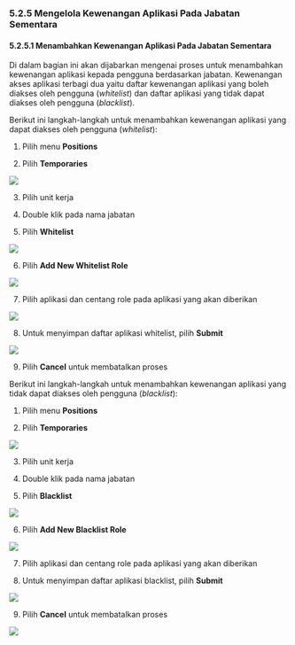 ### **5.2.5 Mengelola Kewenangan Aplikasi Pada Jabatan Sementara**

#### **5.2.5.1 Menambahkan Kewenangan Aplikasi Pada Jabatan Sementara**

Di dalam bagian ini akan dijabarkan mengenai proses untuk menambahkan kewenangan aplikasi kepada pengguna berdasarkan jabatan.
Kewenangan akses aplikasi terbagi dua yaitu daftar kewenangan aplikasi yang boleh diakses oleh pengguna (*whitelist*) dan
daftar aplikasi yang tidak dapat diakses oleh pengguna (*blacklist*).

Berikut ini langkah-langkah untuk menambahkan kewenangan aplikasi yang dapat diakses oleh pengguna (*whitelist*):

1. Pilih menu **Positions**

2. Pilih **Temporaries**

![](media/3f27b0f7f992db39eacc9cfcfa6af05a.png)

3. Pilih unit kerja

4. Double klik pada nama jabatan

5. Pilih **Whitelist**

![](media/e46e0634e7b97227a29d1f04d326c979.png)

6. Pilih **Add New Whitelist Role**

![](media/af855f8e0e35abeabc89cca835bd896b.png)

7. Pilih aplikasi dan centang role pada aplikasi yang akan diberikan

![](media/a72ce248c354c5d68ecd5f127f0f47ef.jpg)

8. Untuk menyimpan daftar aplikasi whitelist, pilih **Submit**

![](media/43f62ffd2a70d7b17a1852551e70fd3c.jpg)

9. Pilih **Cancel** untuk membatalkan proses

Berikut ini langkah-langkah untuk menambahkan kewenangan aplikasi yang tidak dapat diakses oleh pengguna (*blacklist*):

1. Pilih menu **Positions**

2. Pilih **Temporaries**

![](media/d09e3b76c59cc1af3a7828c314243573.png)

3. Pilih unit kerja

4. Double klik pada nama jabatan

5. Pilih **Blacklist**

![](media/2f5556c7ae81bb6d89fc7031a3357565.png)

6. Pilih **Add New Blacklist Role**

![](media/7231fb12d209da79e5f5236d636651ec.jpg)

7. Pilih aplikasi dan centang role pada aplikasi yang akan diberikan

8. Untuk menyimpan daftar aplikasi blacklist, pilih **Submit**

![](media/fd26c8042e4ae655d0cf0387448b2f14.jpg)

9. Pilih **Cancel** untuk membatalkan proses

![](media/a5c54a75e911fdf11d49484e3c8cb213.jpg)